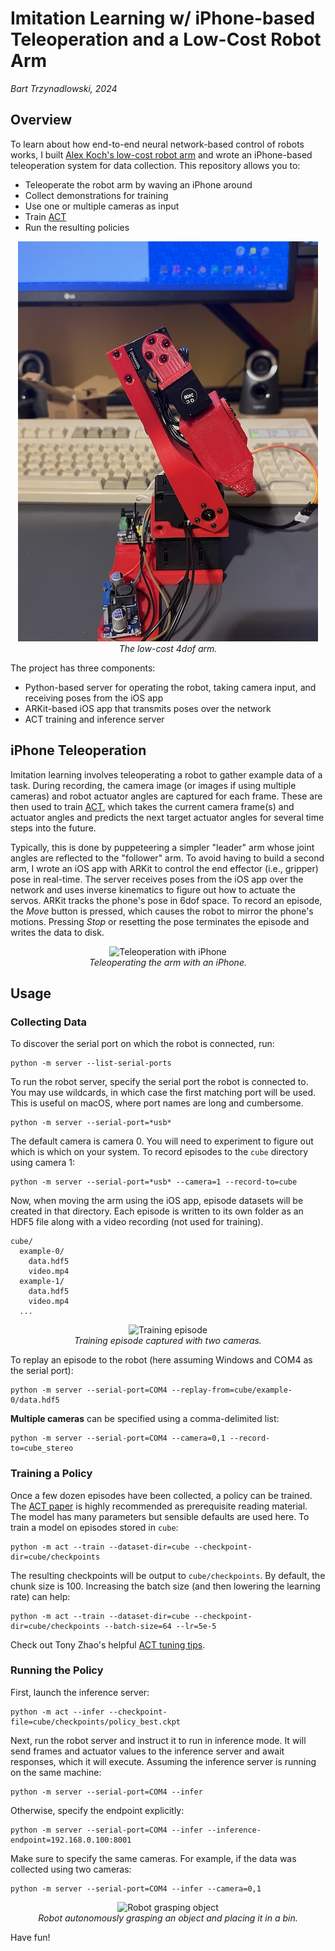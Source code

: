 # Imitation Learning w/ iPhone-based Teleoperation and a Low-Cost Robot Arm
*Bart Trzynadlowski, 2024*

## Overview

To learn about how end-to-end neural network-based control of robots works, I built [Alex Koch's low-cost robot arm](https://github.com/AlexanderKoch-Koch/low_cost_robot) and wrote an iPhone-based teleoperation system for data collection. This repository allows you to:

- Teleoperate the robot arm by waving an iPhone around
- Collect demonstrations for training
- Use one or multiple cameras as input
- Train [ACT](https://github.com/tonyzhaozh/act)
- Run the resulting policies

<p align="center">
<img alt="Robot arm" src="docs/images/arm.jpg"><br>
<i>The low-cost 4dof arm.</i>
</p>

The project has three components:

- Python-based server for operating the robot, taking camera input, and receiving poses from the iOS app
- ARKit-based iOS app that transmits poses over the network
- ACT training and inference server

## iPhone Teleoperation

Imitation learning involves teleoperating a robot to gather example data of a task. During recording, the camera image (or images if using multiple cameras) and robot actuator angles are captured for each frame. These are then used to train [ACT](https://github.com/tonyzhaozh/act), which takes the current camera frame(s) and actuator angles and predicts the next target actuator angles for several time steps into the future. 

Typically, this is done by puppeteering a simpler "leader" arm whose joint angles are reflected to the "follower" arm. To avoid having to build a second arm, I wrote an iOS app with ARKit to control the end effector (i.e., gripper) pose in real-time. The server receives poses from the iOS app over the network and uses inverse kinematics to figure out how to actuate the servos. ARKit tracks the phone's pose in 6dof space. To record an episode, the *Move* button is pressed, which causes the robot to mirror the phone's motions. Pressing *Stop* or resetting the pose terminates the episode and writes the data to disk.

<p align="center">
<img alt="Teleoperation with iPhone" src="docs/images/teleop.gif"><br>
<i>Teleoperating the arm with an iPhone.</i>
</p>

## Usage

### Collecting Data

To discover the serial port on which the robot is connected, run:

```
python -m server --list-serial-ports
```

To run the robot server, specify the serial port the robot is connected to. You may use wildcards, in which case the first matching port will be used. This is useful on macOS, where port names are long and cumbersome.

```
python -m server --serial-port=*usb*
```

The default camera is camera 0. You will need to experiment to figure out which is which on your system. To record episodes to the `cube` directory using camera 1:

```
python -m server --serial-port=*usb* --camera=1 --record-to=cube
```

Now, when moving the arm using the iOS app, episode datasets will be created in that directory. Each episode is written to its own folder as an HDF5 file along with a video recording (not used for training).

```
cube/
  example-0/
    data.hdf5
    video.mp4
  example-1/
    data.hdf5
    video.mp4
  ...
 ```

<p align="center">
<img alt="Training episode" src="docs/images/episode_2cams.gif"><br>
<i>Training episode captured with two cameras.</i>
</p>

To replay an episode to the robot (here assuming Windows and COM4 as the serial port):

```
python -m server --serial-port=COM4 --replay-from=cube/example-0/data.hdf5
```

**Multiple cameras** can be specified using a comma-delimited list:

```
python -m server --serial-port=COM4 --camera=0,1 --record-to=cube_stereo
```

### Training a Policy

Once a few dozen episodes have been collected, a policy can be trained. The [ACT paper](https://arxiv.org/abs/2304.13705) is highly recommended as prerequisite reading material. The model has many parameters but sensible defaults are used here. To train a model on episodes stored in `cube`:

```
python -m act --train --dataset-dir=cube --checkpoint-dir=cube/checkpoints
```

The resulting checkpoints will be output to `cube/checkpoints`. By default, the chunk size is 100. Increasing the batch size (and then lowering the learning rate) can help:

```
python -m act --train --dataset-dir=cube --checkpoint-dir=cube/checkpoints --batch-size=64 --lr=5e-5
```

Check out Tony Zhao's helpful [ACT tuning tips](https://docs.google.com/document/d/1FVIZfoALXg_ZkYKaYVh-qOlaXveq5CtvJHXkY25eYhs/edit?usp=sharing).

### Running the Policy

First, launch the inference server:

```
python -m act --infer --checkpoint-file=cube/checkpoints/policy_best.ckpt
```

Next, run the robot server and instruct it to run in inference mode. It will send frames and actuator values to the inference server and await responses, which it will execute. Assuming the inference server is running on the same machine:

```
python -m server --serial-port=COM4 --infer
```

Otherwise, specify the endpoint explicitly:

```
python -m server --serial-port=COM4 --infer --inference-endpoint=192.168.0.100:8001
```

Make sure to specify the same cameras. For example, if the data was collected using two cameras:

```
python -m server --serial-port=COM4 --infer --camera=0,1
```

<p align="center">
<img alt="Robot grasping object" src="docs/images/orange_cylinder.gif"><br>
<i>Robot autonomously grasping an object and placing it in a bin.</i>
</p>

Have fun!
